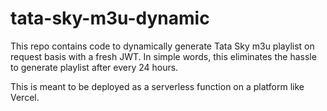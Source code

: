 # tata-sky-m3u-dynamic
This repo contains code to dynamically generate Tata Sky m3u playlist on request basis with a fresh JWT. In simple words, this eliminates the hassle to generate playlist after every 24 hours.

This is meant to be deployed as a serverless function on a platform like Vercel.
